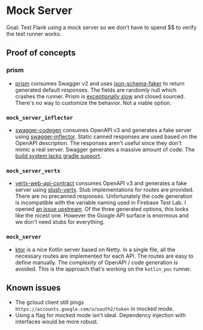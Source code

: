 # Mock Server

Goal: Test Flank using a mock server so we don't have to spend $$ to verify the test runner works.

## Proof of concepts

### prism

- [prism](https://github.com/stoplightio/prism) consumes Swagger v2 and uses [json-schema-faker](https://github.com/json-schema-faker/json-schema-faker) to return generated default responses. The fields are randomly null which crashes the runner. Prism is [exceptionally slow](https://github.com/stoplightio/prism/issues/123) and closed sourced. There's no way to customize the behavior. Not a viable option.

### `mock_server_inflector`

- [swagger-codegen](https://github.com/swagger-api/swagger-codegen/releases/tag/v3.0.0-rc0) consumes OpenAPI v3 and generates a fake server using [swagger-inflector](https://github.com/swagger-api/swagger-inflector). Static canned responses are used based on the OpenAPI description. The responses aren't useful since they don't mimic a real server.  Swagger generates a massive amount of code. The [build system lacks gradle support](https://github.com/swagger-api/swagger-codegen/issues/7578).

### `mock_server_vertx`

- [vertx-web-api-contract](https://github.com/vert-x3/vertx-web/tree/master/vertx-web-api-contract) consumes OpenAPI v3 and generates a fake server using [slush-vertx](https://github.com/pmlopes/slush-vertx). Stub implementations for routes are provided. There are no precanned responses. Unfortunately the code generation is incompatible with the variable naming used in Firebase Test Lab. I opened [an issue upstream](https://github.com/vert-x3/vertx-web/issues/831). Of the three generated options, this looks like the nicest one. However the Google API surface is enormous and we don't need stubs for everything.

### `mock_server`

- [ktor](http://ktor.io/) is a nice Kotlin server based on Netty. In a single file, all the necessary routes are implemented for each API. The routes are easy to define manually. The complexity of OpenAPI / code generation is avoided. This is the approach that's working on the `kotlin_poc` runner.

## Known issues

* The gcloud client still pings `https://accounts.google.com/o/oauth2/token` in mocked mode.
* Using a flag for mocked mode isn't ideal. Dependency injection with interfaces would be more robust.
